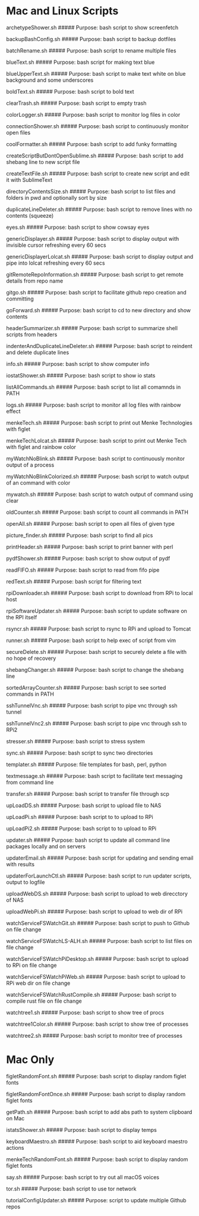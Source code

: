 # Mac and Linux Scripts

archetypeShower.sh #####   Purpose: bash script to show screenfetch 

backupBashConfig.sh #####   Purpose: bash script to backup dotfiles

batchRename.sh #####   Purpose: bash script to rename multiple files

blueText.sh #####   Purpose: bash script for making text blue

blueUpperText.sh #####   Purpose: bash script to make text white on blue background and some underscores

boldText.sh #####   Purpose: bash script to bold text

clearTrash.sh #####   Purpose: bash script to empty trash

colorLogger.sh #####   Purpose: bash script to monitor log files in color

connectionShower.sh #####   Purpose: bash script to continuously monitor open files

coolFormatter.sh #####   Purpose: bash script to add funky formatting 

createScriptButDontOpenSublime.sh #####   Purpose: bash script to add shebang line to new script file

createTextFile.sh #####   Purpose: bash script to create new script and edit it with SublimeText 

directoryContentsSize.sh #####   Purpose: bash script to list files and folders in pwd and optionally sort by size

duplicateLineDeleter.sh #####   Purpose: bash script to remove lines with no contents (squeeze)

eyes.sh #####   Purpose: bash script to show cowsay eyes

genericDisplayer.sh #####   Purpose: bash script to display output with invisible cursor refreshing every 60 secs

genericDisplayerLolcat.sh #####   Purpose: bash script to display output and pipe into lolcat refreshing every 60 secs

gitRemoteRepoInformation.sh #####   Purpose: bash script to get remote details from repo name

gitgo.sh #####   Purpose: bash script to facilitate github repo creation and committing

goForward.sh #####   Purpose: bash script to cd to new directory and show contents 

headerSummarizer.sh #####   Purpose: bash script to summarize shell scripts from headers

indenterAndDuplicateLineDeleter.sh #####   Purpose: bash script to reindent and delete duplicate lines

info.sh #####   Purpose: bash script to show computer info

iostatShower.sh #####   Purpose: bash  script to show io stats

listAllCommands.sh #####   Purpose: bash script to list all comamnds in PATH

logs.sh #####   Purpose: bash script to  monitor all log files with rainbow effect

menkeTech.sh #####   Purpose: bash script to print out Menke Technologies with figlet

menkeTechLolcat.sh #####   Purpose: bash script to print out Menke Tech with figlet and rainbow color

myWatchNoBlink.sh #####   Purpose: bash script to continuously monitor output of a process

myWatchNoBlinkColorized.sh #####   Purpose: bash script to watch output of an command with color

mywatch.sh #####   Purpose: bash script to watch output of command using clear

oldCounter.sh #####   Purpose: bash script to count all commands in PATH

openAll.sh #####   Purpose: bash script to open all files of given type

picture_finder.sh #####   Purpose: bash script to find all pics 

printHeader.sh #####   Purpose: bash script to print banner with perl

pydfShower.sh #####   Purpose: bash script to show output of pydf

readFIFO.sh #####   Purpose: bash script to read from fifo pipe 

redText.sh #####   Purpose: bash script for filtering text

rpiDownloader.sh #####   Purpose: bash  script to download from RPi to local host

rpiSoftwareUpdater.sh #####   Purpose: bash script to update software on the RPI itself

rsyncr.sh #####   Purpose: bash script to rsync to RPi and upload to Tomcat

runner.sh #####   Purpose: bash script to help exec of script from vim

secureDelete.sh #####   Purpose: bash script to securely delete a file with no hope of recovery

shebangChanger.sh #####   Purpose: bash script to change the shebang line

sortedArrayCounter.sh #####   Purpose: bash script to see sorted commands in PATH 

sshTunnelVnc.sh #####   Purpose: bash script to pipe vnc through ssh tunnel

sshTunnelVnc2.sh #####   Purpose: bash script to pipe vnc through ssh to RPi2 

stresser.sh #####   Purpose: bash script to stress system 

sync.sh #####   Purpose: bash script to sync two directories 

templater.sh #####   Purpose: file templates for bash, perl, python


textmessage.sh #####   Purpose: bash  script to facilitate text messaging from command line 

transfer.sh #####   Purpose: bash script to transfer file through scp

upLoadDS.sh #####   Purpose: bash script to upload file to NAS

upLoadPi.sh #####   Purpose: bash  script to to upload to RPi

upLoadPi2.sh #####   Purpose: bash  script to to upload to RPi

updater.sh #####   Purpose: bash  script to update all command line packages locally and on servers 

updaterEmail.sh #####   Purpose: bash script for updating and sending email with results

updaterForLaunchCtl.sh #####   Purpose: bash script to run updater scripts, output to logfile

uploadWebDS.sh #####   Purpose: bash script to upload to web direcctory of NAS

uploadWebPi.sh #####   Purpose: bash script to upload to web dir of RPi

watchServiceFSWatchGit.sh #####   Purpose: bash script to push to Github on file change

watchServiceFSWatchLS-ALH.sh #####   Purpose: bash script to list files on file change

watchServiceFSWatchPiDesktop.sh #####   Purpose: bash script to upload to RPi on file change

watchServiceFSWatchPiWeb.sh #####   Purpose: bash script to upload to RPi web dir on file change

watchServiceFSWatchRustCompile.sh #####   Purpose: bash script to compile rust file on file change

watchtree1.sh #####   Purpose: bash  script to show tree of procs 

watchtree1Color.sh #####   Purpose: bash script to show tree of processes

watchtree2.sh #####   Purpose: bash script to monitor tree of processes

# Mac Only


figletRandomFont.sh #####   Purpose: bash script to display random figlet fonts

figletRandomFontOnce.sh #####   Purpose: bash script to display random figlet fonts

getPath.sh #####   Purpose: bash script to add abs path to system clipboard on Mac

istatsShower.sh #####   Purpose: bash script to display temps  

keyboardMaestro.sh #####   Purpose: bash script to aid keyboard maestro actions

menkeTechRandomFont.sh #####   Purpose: bash script to display random figlet fonts

say.sh #####   Purpose: bash script to try out all macOS voices

tor.sh #####   Purpose: bash script to use tor network

tutorialConfigUpdater.sh #####   Purpose:  script to update multiple Github repos

